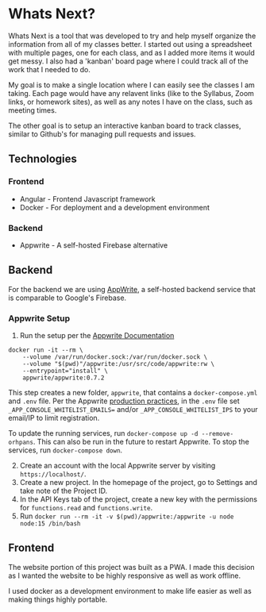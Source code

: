 # Whats Next?

Whats Next is a tool that was developed to try and help myself organize the information from all of my classes better. I started out using a spreadsheet with multiple pages, one for each class, and as I added more items it would get messy. I also had a 'kanban' board page where I could track all of the work that I needed to do.

My goal is to make a single location where I can easily see the classes I am taking. Each page would have any relavent links (like to the Syllabus, Zoom links, or homework sites), as well as any notes I have on the class, such as meeting times.

The other goal is to setup an interactive kanban board to track classes, similar to Github's for managing pull requests and issues.

## Technologies

### Frontend
* Angular - Frontend Javascript framework
* Docker - For deployment and a development environment

### Backend
* Appwrite - A self-hosted Firebase alternative

## Backend

For the backend we are using [AppWrite](https://appwrite.io/), a self-hosted backend service that is comparable to Google's Firebase.

### Appwrite Setup

1. Run the setup per the [Appwrite Documentation](https://appwrite.io/docs/installation)
```
docker run -it --rm \
    --volume /var/run/docker.sock:/var/run/docker.sock \
    --volume "$(pwd)"/appwrite:/usr/src/code/appwrite:rw \
    --entrypoint="install" \
    appwrite/appwrite:0.7.2
```
This step creates a new folder, `appwrite`, that contains a `docker-compose.yml` and `.env` file. Per the Appwrite [production practices](https://appwrite.io/docs/production), in the `.env` file set `_APP_CONSOLE_WHITELIST_EMAILS=` and/or `_APP_CONSOLE_WHITELIST_IPS` to your email/IP to limit registration.

To update the running services, run `docker-compose up -d --remove-orhpans`. This can also be run in the future to restart Appwrite. To stop the services, run `docker-compose down`.

2. Create an account with the local Appwrite server by visiting `https://localhost/`.
3. Create a new project. In the homepage of the project, go to Settings and take note of the Project ID.
4. In the API Keys tab of the project, create a new key with the permissions for `functions.read` and `functions.write`.
5. Run `docker run --rm -it -v $(pwd)/appwrite:/appwrite -u node node:15 /bin/bash`


## Frontend

The website portion of this project was built as a PWA. I made this decision as I wanted the website to be highly responsive as well as work offline.

I used docker as a development environment to make life easier as well as making things highly portable.